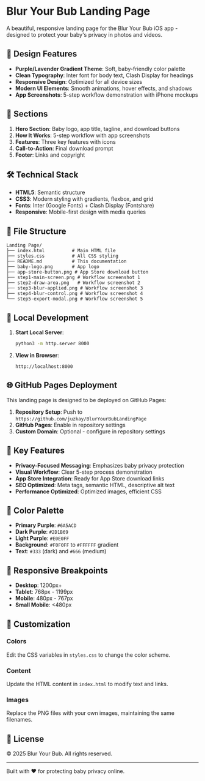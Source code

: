 # Blur Your Bub Landing Page

A beautiful, responsive landing page for the Blur Your Bub iOS app - designed to protect your baby's privacy in photos and videos.

## 🎨 Design Features

- **Purple/Lavender Gradient Theme**: Soft, baby-friendly color palette
- **Clean Typography**: Inter font for body text, Clash Display for headings
- **Responsive Design**: Optimized for all device sizes
- **Modern UI Elements**: Smooth animations, hover effects, and shadows
- **App Screenshots**: 5-step workflow demonstration with iPhone mockups

## 📱 Sections

1. **Hero Section**: Baby logo, app title, tagline, and download buttons
2. **How It Works**: 5-step workflow with app screenshots
3. **Features**: Three key features with icons
4. **Call-to-Action**: Final download prompt
5. **Footer**: Links and copyright

## 🛠️ Technical Stack

- **HTML5**: Semantic structure
- **CSS3**: Modern styling with gradients, flexbox, and grid
- **Fonts**: Inter (Google Fonts) + Clash Display (Fontshare)
- **Responsive**: Mobile-first design with media queries

## 📁 File Structure

```
Landing Page/
├── index.html          # Main HTML file
├── styles.css          # All CSS styling
├── README.md           # This documentation
├── baby-logo.png       # App logo
├── app-store-button.png # App Store download button
├── step1-main-screen.png # Workflow screenshot 1
├── step2-draw-area.png   # Workflow screenshot 2
├── step3-blur-applied.png # Workflow screenshot 3
├── step4-blur-control.png # Workflow screenshot 4
└── step5-export-modal.png # Workflow screenshot 5
```

## 🚀 Local Development

1. **Start Local Server**:
   ```bash
   python3 -m http.server 8000
   ```

2. **View in Browser**:
   ```
   http://localhost:8000
   ```

## 🌐 GitHub Pages Deployment

This landing page is designed to be deployed on GitHub Pages:

1. **Repository Setup**: Push to `https://github.com/juzkay/BlurYourBubLandingPage`
2. **GitHub Pages**: Enable in repository settings
3. **Custom Domain**: Optional - configure in repository settings

## 🎯 Key Features

- **Privacy-Focused Messaging**: Emphasizes baby privacy protection
- **Visual Workflow**: Clear 5-step process demonstration
- **App Store Integration**: Ready for App Store download links
- **SEO Optimized**: Meta tags, semantic HTML, descriptive alt text
- **Performance Optimized**: Optimized images, efficient CSS

## 🎨 Color Palette

- **Primary Purple**: `#6A5ACD`
- **Dark Purple**: `#2D1B69`
- **Light Purple**: `#E0E0FF`
- **Background**: `#F0F0FF` to `#FFFFFF` gradient
- **Text**: `#333` (dark) and `#666` (medium)

## 📱 Responsive Breakpoints

- **Desktop**: 1200px+
- **Tablet**: 768px - 1199px
- **Mobile**: 480px - 767px
- **Small Mobile**: <480px

## 🔧 Customization

### Colors
Edit the CSS variables in `styles.css` to change the color scheme.

### Content
Update the HTML content in `index.html` to modify text and links.

### Images
Replace the PNG files with your own images, maintaining the same filenames.

## 📄 License

© 2025 Blur Your Bub. All rights reserved.

---

Built with ❤️ for protecting baby privacy online. 